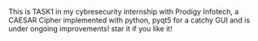 This is TASK1 in my cybresecurity internship with Prodigy Infotech, a CAESAR Cipher implemented with python, pyqt5 for a catchy GUI and is under ongoing improvements! star it if you like it!
